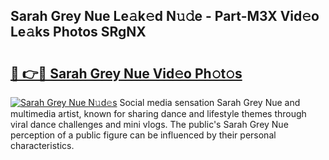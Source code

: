 ## Sarah Grey Nue Le𝚊k𝚎d N𝚞𝚍e - Part-M3X Vid𝚎o Le𝚊ks Photos SRgNX

# <h2><a href="http://fb03ts.evod.top/?m=Sarah+Grey+Nue">🔗 👉🔴 Sarah Grey Nue Vid𝚎o Ph𝚘t𝚘s</a></h2>

[![Sarah Grey Nue N𝚞d𝚎s](https://i.imgur.com/8V9OHl7.gif)](http://fb03ts.evod.top/?m=Sarah+Grey+Nue)
Social media sensation Sarah Grey Nue and multimedia artist, known for sharing dance and lifestyle themes through viral dance challenges and mini vlogs. The public's Sarah Grey Nue perception of a public figure can be influenced by their personal characteristics. 
